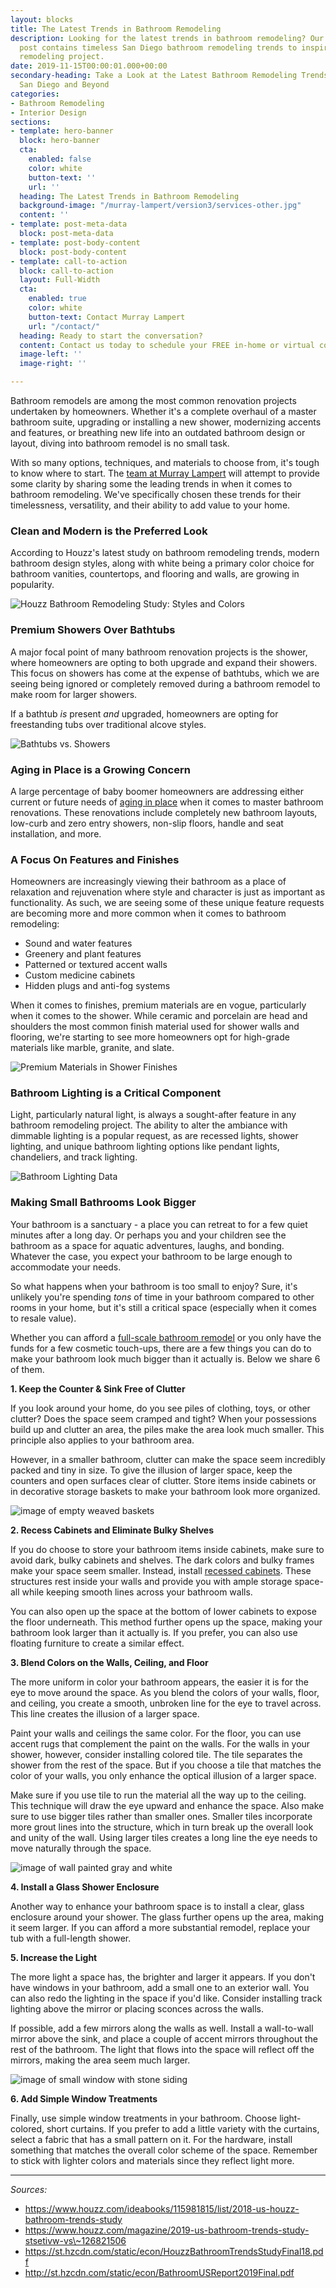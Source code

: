 ```yaml
---
layout: blocks
title: The Latest Trends in Bathroom Remodeling
description: Looking for the latest trends in bathroom remodeling? Our comprehensive
  post contains timeless San Diego bathroom remodeling trends to inspire your next
  remodeling project.
date: 2019-11-15T00:00:01.000+00:00
secondary-heading: Take a Look at the Latest Bathroom Remodeling Trends in
  San Diego and Beyond
categories:
- Bathroom Remodeling
- Interior Design
sections:
- template: hero-banner
  block: hero-banner
  cta:
    enabled: false
    color: white
    button-text: ''
    url: ''
  heading: The Latest Trends in Bathroom Remodeling
  background-image: "/murray-lampert/version3/services-other.jpg"
  content: ''
- template: post-meta-data
  block: post-meta-data
- template: post-body-content
  block: post-body-content
- template: call-to-action
  block: call-to-action
  layout: Full-Width
  cta:
    enabled: true
    color: white
    button-text: Contact Murray Lampert
    url: "/contact/"
  heading: Ready to start the conversation?
  content: Contact us today to schedule your FREE in-home or virtual consultation.
  image-left: ''
  image-right: ''

---
```


Bathroom remodels are among the most common renovation projects undertaken by homeowners. Whether it's a complete overhaul of a master bathroom suite, upgrading or installing a new shower, modernizing accents and features, or breathing new life into an outdated bathroom design or layout, diving into bathroom remodel is no small task.

With so many options, techniques, and materials to choose from, it's tough to know where to start. The [team at Murray Lampert](/about-murray-lampert-design-build-remodel) will attempt to provide some clarity by sharing some the leading trends in when it comes to bathroom remodeling. We've specifically chosen these trends for their timelessness, versatility, and their ability to add value to your home.

### Clean and Modern is the Preferred Look

According to Houzz's latest study on bathroom remodeling trends, modern bathroom design styles, along with white being a primary color choice for bathroom vanities, countertops, and flooring and walls, are growing in popularity.

![Houzz Bathroom Remodeling Study: Styles and Colors](https://res.cloudinary.com/zheisey/image/upload/f_auto/murray-lampert/misc/bathroom-styles-colors.png "Houzz Bathroom Remodeling Study: Styles and Colors")

### Premium Showers Over Bathtubs

A major focal point of many bathroom renovation projects is the shower, where homeowners are opting to both upgrade and expand their showers. This focus on showers has come at the expense of bathtubs, which we are seeing being ignored or completely removed during a bathroom remodel to make room for larger showers.

If a bathtub _is_ present _and_ upgraded, homeowners are opting for freestanding tubs over traditional alcove styles.

![Bathtubs vs. Showers](https://res.cloudinary.com/zheisey/image/upload/f_auto/murray-lampert/misc/bathtub-vs-shower.jpg "Bathtubs vs. Showers")

### Aging in Place is a Growing Concern

A large percentage of baby boomer homeowners are addressing either current or future needs of [aging in place](/aging-in-place-10-concepts-of-universal-design/) when it comes to master bathroom renovations. These renovations include completely new bathroom layouts, low-curb and zero entry showers, non-slip floors, handle and seat installation, and more.

### A Focus On Features and Finishes

Homeowners are increasingly viewing their bathroom as a place of relaxation and rejuvenation where style and character is just as important as functionality. As such, we are seeing some of these unique feature requests are becoming more and more common when it comes to bathroom remodeling:

* Sound and water features
* Greenery and plant features
* Patterned or textured accent walls
* Custom medicine cabinets
* Hidden plugs and anti-fog systems

When it comes to finishes, premium materials are en vogue, particularly when it comes to the shower. While ceramic and porcelain are head and shoulders the most common finish material used for shower walls and flooring, we're starting to see more homeowners opt for high-grade materials like marble, granite, and slate.

![Premium Materials in Shower Finishes](https://res.cloudinary.com/zheisey/image/upload/f_auto/murray-lampert/misc/shower-materials.jpg "Premium Materials in Shower Finishes")

### Bathroom Lighting is a Critical Component

Light, particularly natural light, is always a sought-after feature in any bathroom remodeling project. The ability to alter the ambiance with dimmable lighting is a popular request, as are recessed lights, shower lighting, and unique bathroom lighting options like pendant lights, chandeliers, and track lighting.

![Bathroom Lighting Data](https://res.cloudinary.com/zheisey/image/upload/murray-lampert/misc/bathroom-lighting.jpg "Bathroom Lighting Data")

### Making Small Bathrooms Look Bigger

Your bathroom is a sanctuary - a place you can retreat to for a few quiet minutes after a long day. Or perhaps you and your children see the bathroom as a space for aquatic adventures, laughs, and bonding. Whatever the case, you expect your bathroom to be large enough to accommodate your needs.

So what happens when your bathroom is too small to enjoy? Sure, it's unlikely you're spending _tons_ of time in your bathroom compared to other rooms in your home, but it's still a critical space (especially when it comes to resale value).

Whether you can afford a [full-scale bathroom remodel](/san-diego-bathroom-remodeling-services) or you only have the funds for a few cosmetic touch-ups, there are a few things you can do to make your bathroom look much bigger than it actually is. Below we share 6 of them.

**1. Keep the Counter & Sink Free of Clutter**

If you look around your home, do you see piles of clothing, toys, or other clutter? Does the space seem cramped and tight? When your possessions build up and clutter an area, the piles make the area look much smaller. This principle also applies to your bathroom area.

However, in a smaller bathroom, clutter can make the space seem incredibly packed and tiny in size. To give the illusion of larger space, keep the counters and open surfaces clear of clutter. Store items inside cabinets or in decorative storage baskets to make your bathroom look more organized.

![image of empty weaved baskets](https://images.unsplash.com/photo-1462726337252-4773ebc370ae?auto=format&fit=crop&w=1050&q=80 "Decorative Baskets Can Add Stylish Storage in the Bathroom")

**2. Recess Cabinets and Eliminate Bulky Shelves**

If you do choose to store your bathroom items inside cabinets, make sure to avoid dark, bulky cabinets and shelves. The dark colors and bulky frames make your space seem smaller. Instead, install [recessed cabinets](/san-diego-custom-cabinet-construction-services). These structures rest inside your walls and provide you with ample storage space-all while keeping smooth lines across your bathroom walls.

You can also open up the space at the bottom of lower cabinets to expose the floor underneath. This method further opens up the space, making your bathroom look larger than it actually is. If you prefer, you can also use floating furniture to create a similar effect.

**3. Blend Colors on the Walls, Ceiling, and Floor**

The more uniform in color your bathroom appears, the easier it is for the eye to move around the space. As you blend the colors of your walls, floor, and ceiling, you create a smooth, unbroken line for the eye to travel across. This line creates the illusion of a larger space.

Paint your walls and ceilings the same color. For the floor, you can use accent rugs that complement the paint on the walls. For the walls in your shower, however, consider installing colored tile. The tile separates the shower from the rest of the space. But if you choose a tile that matches the color of your walls, you only enhance the optical illusion of a larger space.

Make sure if you use tile to run the material all the way up to the ceiling. This technique will draw the eye upward and enhance the space. Also make sure to use bigger tiles rather than smaller ones. Smaller tiles incorporate more grout lines into the structure, which in turn break up the overall look and unity of the wall. Using larger tiles creates a long line the eye needs to move naturally through the space.

![image of wall painted gray and white](https://images.unsplash.com/photo-1505562130589-9879683e72da?auto=format&fit=crop&w=1050&q=80 "Blend Colors in Your Bathroom to Create Space")

**4. Install a Glass Shower Enclosure**

Another way to enhance your bathroom space is to install a clear, glass enclosure around your shower. The glass further opens up the area, making it seem larger. If you can afford a more substantial remodel, replace your tub with a full-length shower.

**5. Increase the Light**

The more light a space has, the brighter and larger it appears. If you don't have windows in your bathroom, add a small one to an exterior wall. You can also redo the lighting in the space if you'd like. Consider installing track lighting above the mirror or placing sconces across the walls.

If possible, add a few mirrors along the walls as well. Install a wall-to-wall mirror above the sink, and place a couple of accent mirrors throughout the rest of the bathroom. The light that flows into the space will reflect off the mirrors, making the area seem much larger.

![image of small window with stone siding](https://images.unsplash.com/photo-1507311870654-267a4ece150f?auto=format&fit=crop&w=1050&q=80 "Even a Small Bathroom Window Can Open Things Up")

**6. Add Simple Window Treatments**

Finally, use simple window treatments in your bathroom. Choose light-colored, short curtains. If you prefer to add a little variety with the curtains, select a fabric that has a small pattern on it. For the hardware, install something that matches the overall color scheme of the space. Remember to stick with lighter colors and materials since they reflect light more.

***

_Sources:_

* https://www.houzz.com/ideabooks/115981815/list/2018-us-houzz-bathroom-trends-study
* https://www.houzz.com/magazine/2019-us-bathroom-trends-study-stsetivw-vs\~126821506
* https://st.hzcdn.com/static/econ/HouzzBathroomTrendsStudyFinal18.pdf
* http://st.hzcdn.com/static/econ/BathroomUSReport2019Final.pdf
